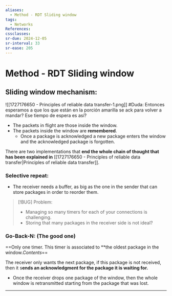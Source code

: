 ```yaml
---
aliases:
  - Method - RDT Sliding window
tags:
  - Networks
References: 
cssclasses: 
sr-due: 2024-12-05
sr-interval: 33
sr-ease: 205
---
```

# Method - RDT Sliding window

## Sliding window mechanism:
![[1727176650 - Principles of reliable data transfer-1.png]]
#Duda: Entonces esperamos a que los que están en la porción amarilla se ack para volver a mandar? Ese tiempo de espera es así?

+ The packets in flight are those inside the window. 
+ The packets inside the window are **remembered**. 
	+ Once a package is acknowledged a new package enters the window and the acknowledged package is forgotten. 

There are two implementations that **end the whole chain of thought that has been explained in** [[1727176650 - Principles of reliable data transfer|Principles of reliable data transfer]].
### Selective repeat:
+ The receiver needs a buffer, as big as the one in the sender that can store packages in order to reorder them. 

> [!BUG] Problem: 
> + Managing so many timers for each of your connections is challenging. 
> + Storing that many packages in the receiver side is not ideal?

### Go-Back-N: (The good one)
==Only one timer. This timer is associated to **the oldest package in the window.*Contents*== 

The receiver only wants the next package, if this package is not received, then it s**ends an acknowledgment for the package it is waiting for.**
+ Once the receiver drops one package of the window, then the whole window is retransmitted starting from the package that was lost.



***